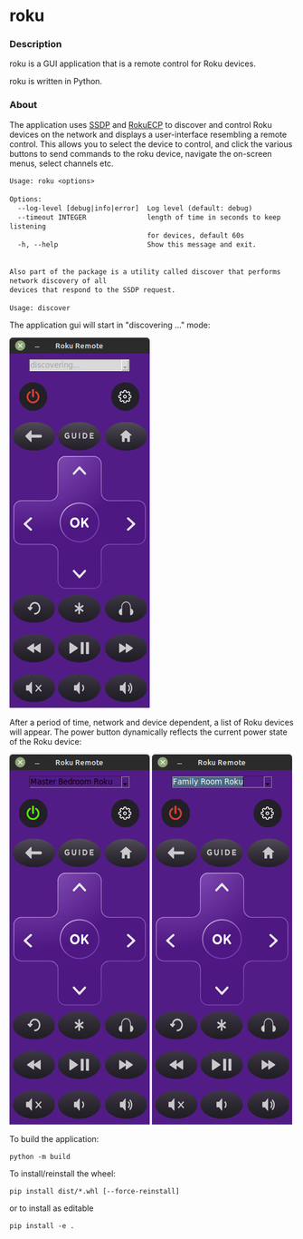 # roku
### Description
roku is a GUI application that is a remote control for Roku devices.

roku is written in Python.

### About
The application uses [SSDP](https://en.wikipedia.org/wiki/Simple_Service_Discovery_Protocol) and [RokuECP](https://developer.roku.com/docs/developer-program/debugging/external-control-api.md)
to discover and control Roku devices on the network and displays a user-interface resembling a remote control.
This allows you to select the device to control, and click the various buttons to send commands to the roku device,
navigate the on-screen menus, select channels etc.

```
Usage: roku <options>

Options:
  --log-level [debug|info|error]  Log level (default: debug)
  --timeout INTEGER               length of time in seconds to keep listening
                                  for devices, default 60s
  -h, --help                      Show this message and exit.


Also part of the package is a utility called discover that performs network discovery of all
devices that respond to the SSDP request.

Usage: discover
```
The application gui will start in "discovering ..." mode:

![image info](./src/roku_remote/images/roku_remote.png)

After a period of time, network and device dependent, a list of Roku devices will appear.
The power button dynamically reflects the current power state of the Roku device:

![image info](./src/roku_remote/images/roku_remote2.png)
![image info](./src/roku_remote/images/roku_remote3.png)

To build the application:
```
python -m build
```
To install/reinstall the wheel:
```
pip install dist/*.whl [--force-reinstall]
```
or to install as editable
```
pip install -e .
```
